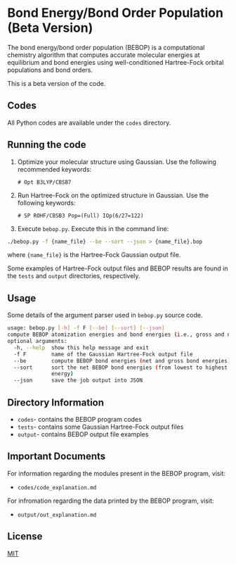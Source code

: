 # Bond Energy/Bond Order Population (Beta Version)

The bond energy/bond order population (BEBOP) is a computational chemistry algorithm that computes accurate molecular energies at equilibrium and bond energies using well-conditioned Hartree-Fock orbital populations and bond orders.

This is a beta version of the code. 

## Codes

All Python codes are available under the ```codes``` directory.  
## Running the code
1. Optimize your molecular structure using Gaussian. Use the following recommended keywords:

   ```# Opt B3LYP/CBSB7```

2. Run Hartree-Fock on the optimized structure in Gaussian. Use the following keywords:

   ```# SP ROHF/CBSB3 Pop=(Full) IOp(6/27=122)```

3. Execute ```bebop.py```. Execute this in the command line:
  ```bash
./bebop.py -f {name_file} --be --sort --json > {name_file}.bop
```
where ```{name_file}``` is the Hartree-Fock Gaussian output file. 

Some examples of Hartree-Fock output files and BEBOP results are found in the ```tests``` and ```output``` directories, respectively. 

## Usage
Some details of the argument parser used in ```bebop.py``` source code.

```bash
usage: bebop.py [-h] -f F [--be] [--sort] [--json]
compute BEBOP atomization energies and bond energies (i.e., gross and net)
optional arguments:
  -h, --help  show this help message and exit
  -f F        name of the Gaussian Hartree-Fock output file
  --be        compute BEBOP bond energies (net and gross bond energies)
  --sort      sort the net BEBOP bond energies (from lowest to highest in
              energy)
  --json      save the job output into JSON
```
## Directory Information
* ```codes```- contains the BEBOP program codes
* ```tests```- contains some Gaussian Hartree-Fock output files
* ```output```- contains BEBOP output file examples

## Important Documents
For information regarding the modules present in the BEBOP program, visit:
* ```codes/code_explanation.md```

For infromation regarding the data printed by the BEBOP program, visit:
* ```output/out_explanation.md```



## License
[MIT](https://choosealicense.com/licenses/mit/)
